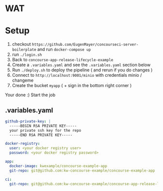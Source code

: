 # WAT

# Setup

1.  checkout `https://github.com/EugenMayer/concourseci-server-boilerplate` and run `docker-compose up`
2. run `./login.sh`
3. Back to `concourse-app-release-lifecycle-example`
3. Create a `.variables.yaml` and see the `.variables.yaml` section below
3. Run `./deploy.sh` to deploy the pipeline ( and rerun if you do changes )
4. Connect to `http://localhost:9001/minio` with credentials minio / changeme
5. Create the bucket `myapp` ( + sign in the bottom right corner )

 
Your done :) Start the job 


## .variables.yaml

```yaml
github-private-key: |
  -----BEGIN RSA PRIVATE KEY-----
  your private ssh key for the repo
  -----END RSA PRIVATE KEY-----

docker-registry:
  user: <your docker registry user>
  password: <your docker registry password>

app:
  docker-image: kwexample/concourse-example-app
  git-repo: git@github.com:kw-concourse-example/concourse-example-app

ci:
  git-repo: git@github.com:kw-concourse-example/concourse-app-release-lifecycle-example
```

